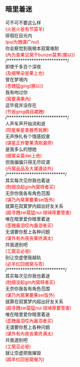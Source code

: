 暗里着迷
---
<p>可不可不要这么样<br>
<span style="color: #ff0000;">(火爸火爸有节莫羊)</span><br>
徘徊在目光内<br>
<span style="color: #ff0000;">(pui为跩谋广nui)</span><br>
你会察觉到我根本寂寞难耐<br>
<span style="color: #ff0000;">(內为查果豆窝干bunzei莫男<span style="color: #ff0000;">(挪以)</span>)</span><br>
/***************************/<br>
即使千多百个深夜<br>
<span style="color: #ff0000;">(及细琴朵爸果上也)</span><br>
曾在梦境内<br>
<span style="color: #ff0000;">(苍跩猛ging<span style="color: #ff0000;">(挪以)</span>)</span><br>
我有吻过你<br>
<span style="color: #ff0000;">(窝要满果內)</span><br>
这毕竟并没存在<br>
<span style="color: #ff0000;">(节爸ging病目裙跩)</span><br>
/***************************/<br>
人声车声开始消和逝<br>
<span style="color: #ff0000;">(阳星柴星害器秀我赛)</span><br>
无声挣扎有个情感奴隶<br>
<span style="color: #ff0000;">(谋星正炸要果清刚漏带)</span><br>
是我多么的想她<br>
<span style="color: #ff0000;">(细窝朵莫dei上他)</span><br>
但我偏偏只得无尽叹谓<br>
<span style="color: #ff0000;">(丹窝品品及大谋遵谈外)</span><br>
/**************************/<br>
其实每次见你我也着迷<br>
<span style="color: #ff0000;">(尅细没起gin內窝呀者买)</span><br>
无奈你我各有角色范围<br>
<span style="color: #ff0000;">(谋乃內窝果要果sei饭外)</span><br>
就算在寂寞梦内超出好友关系<br>
<span style="color: #ff0000;">(超寻跩zei莫猛nui 球绰厚要管害)</span><br>
唯在暗里爱你暗里着迷<br>
<span style="color: #ff0000;">(歪跩盎泪哎內盎泪者买)</span><br>
无谓要你惹上各种问题<br>
<span style="color: #ff0000;">(谋外有內夜丧果终满太)</span><br>
共我道别吧<br>
<span style="color: #ff0000;">(工窝豆必爸)</span><br>
别让空虚使我越轨<br>
<span style="color: #ff0000;">(必羊红回细窝与乖)</span><br>
/**************************/<br>
其实每次见你我也着迷<br>
<span style="color: #ff0000;">(尅细没起gin內窝呀者买)</span><br>
无奈你我各有角色范围<br>
<span style="color: #ff0000;">(谋乃內窝果要果sei饭外)</span><br>
就算在寂寞梦内超出好友关系<br>
<span style="color: #ff0000;">(超寻跩zei莫猛nui 球绰厚要管害)</span><br>
唯在暗里爱你暗里着迷<br>
<span style="color: #ff0000;">(歪跩盎泪哎內盎泪者买)</span><br>
无谓要你惹上各种问题<br>
<span style="color: #ff0000;">(谋外有內夜丧果终满太)</span><br>
共我道别吧<br>
<span style="color: #ff0000;">(工窝豆必爸)</span><br>
就让空虚把我摧毁<br>
<span style="color: #ff0000;">(超羊红回爸窝催为)</span></p>